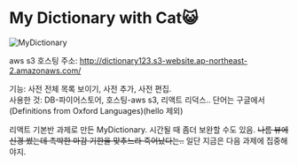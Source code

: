 # My Dictionary with Cat😺
![MyDictionary](https://user-images.githubusercontent.com/60069112/124375417-0da91500-dcdd-11eb-9d19-5a9ccc79cd42.gif)

aws s3 호스팅 주소: http://dictionary123.s3-website.ap-northeast-2.amazonaws.com/

기능: 사전 전체 목록 보이기, 사전 추가, 사전 편집.    
사용한 것: DB-파이어스토어, 호스팅-aws s3, 리액트 리덕스..
단어는 구글에서(Definitions from Oxford Languages)(hello 제외)

리액트 기본반 과제로 만든 MyDictionary.
시간될 때 좀더 보완할 수도 있음.
~~나름 뷰에 신경 썼는데 촉박한 마감 기한을 맞추느라 죽어났다는..~~
일단 지금은 다음 과제에 집중해야지.
